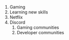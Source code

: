 1. Gaming
2. Learning new skills 
3. Netflix
4. Discord
    1. Gaming communities
    2. Developer communities
